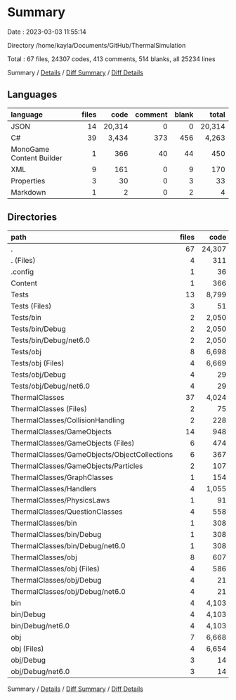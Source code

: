 # Summary

Date : 2023-03-03 11:55:14

Directory /home/kayla/Documents/GitHub/ThermalSimulation

Total : 67 files,  24307 codes, 413 comments, 514 blanks, all 25234 lines

Summary / [Details](details.md) / [Diff Summary](diff.md) / [Diff Details](diff-details.md)

## Languages
| language | files | code | comment | blank | total |
| :--- | ---: | ---: | ---: | ---: | ---: |
| JSON | 14 | 20,314 | 0 | 0 | 20,314 |
| C# | 39 | 3,434 | 373 | 456 | 4,263 |
| MonoGame Content Builder | 1 | 366 | 40 | 44 | 450 |
| XML | 9 | 161 | 0 | 9 | 170 |
| Properties | 3 | 30 | 0 | 3 | 33 |
| Markdown | 1 | 2 | 0 | 2 | 4 |

## Directories
| path | files | code | comment | blank | total |
| :--- | ---: | ---: | ---: | ---: | ---: |
| . | 67 | 24,307 | 413 | 514 | 25,234 |
| . (Files) | 4 | 311 | 15 | 39 | 365 |
| .config | 1 | 36 | 0 | 0 | 36 |
| Content | 1 | 366 | 40 | 44 | 450 |
| Tests | 13 | 8,799 | 11 | 19 | 8,829 |
| Tests (Files) | 3 | 51 | 0 | 11 | 62 |
| Tests/bin | 2 | 2,050 | 0 | 0 | 2,050 |
| Tests/bin/Debug | 2 | 2,050 | 0 | 0 | 2,050 |
| Tests/bin/Debug/net6.0 | 2 | 2,050 | 0 | 0 | 2,050 |
| Tests/obj | 8 | 6,698 | 11 | 8 | 6,717 |
| Tests/obj (Files) | 4 | 6,669 | 0 | 0 | 6,669 |
| Tests/obj/Debug | 4 | 29 | 11 | 8 | 48 |
| Tests/obj/Debug/net6.0 | 4 | 29 | 11 | 8 | 48 |
| ThermalClasses | 37 | 4,024 | 337 | 405 | 4,766 |
| ThermalClasses (Files) | 2 | 75 | 6 | 10 | 91 |
| ThermalClasses/CollisionHandling | 2 | 228 | 51 | 26 | 305 |
| ThermalClasses/GameObjects | 14 | 948 | 20 | 127 | 1,095 |
| ThermalClasses/GameObjects (Files) | 6 | 474 | 8 | 69 | 551 |
| ThermalClasses/GameObjects/ObjectCollections | 6 | 367 | 2 | 41 | 410 |
| ThermalClasses/GameObjects/Particles | 2 | 107 | 10 | 17 | 134 |
| ThermalClasses/GraphClasses | 1 | 154 | 11 | 29 | 194 |
| ThermalClasses/Handlers | 4 | 1,055 | 68 | 119 | 1,242 |
| ThermalClasses/PhysicsLaws | 1 | 91 | 137 | 22 | 250 |
| ThermalClasses/QuestionClasses | 4 | 558 | 33 | 64 | 655 |
| ThermalClasses/bin | 1 | 308 | 0 | 0 | 308 |
| ThermalClasses/bin/Debug | 1 | 308 | 0 | 0 | 308 |
| ThermalClasses/bin/Debug/net6.0 | 1 | 308 | 0 | 0 | 308 |
| ThermalClasses/obj | 8 | 607 | 11 | 8 | 626 |
| ThermalClasses/obj (Files) | 4 | 586 | 0 | 0 | 586 |
| ThermalClasses/obj/Debug | 4 | 21 | 11 | 8 | 40 |
| ThermalClasses/obj/Debug/net6.0 | 4 | 21 | 11 | 8 | 40 |
| bin | 4 | 4,103 | 0 | 0 | 4,103 |
| bin/Debug | 4 | 4,103 | 0 | 0 | 4,103 |
| bin/Debug/net6.0 | 4 | 4,103 | 0 | 0 | 4,103 |
| obj | 7 | 6,668 | 10 | 7 | 6,685 |
| obj (Files) | 4 | 6,654 | 0 | 0 | 6,654 |
| obj/Debug | 3 | 14 | 10 | 7 | 31 |
| obj/Debug/net6.0 | 3 | 14 | 10 | 7 | 31 |

Summary / [Details](details.md) / [Diff Summary](diff.md) / [Diff Details](diff-details.md)